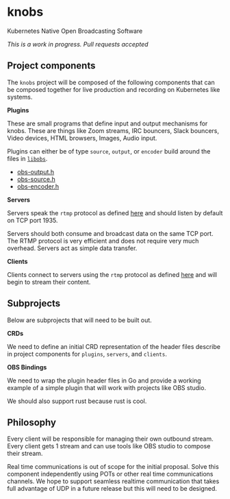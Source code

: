 # knobs
Kubernetes Native Open Broadcasting Software

_This is a work in progress. Pull requests accepted_

## Project components

The `knobs` project will be composed of the following components that can be composed together for live production and recording on Kubernetes like systems.

**Plugins**

These are small programs that define input and output mechanisms for knobs. These are things like Zoom streams, IRC bouncers, Slack bouncers, Video devices, HTML browsers, Images, Audio input.

Plugins can either be of type `source`, `output`, or `encoder` build around the files in [`libobs`](https://github.com/obsproject/obs-studio/blob/master/libobs/).

 - [obs-output.h](https://github.com/obsproject/obs-studio/blob/master/libobs/obs-output.h)
 - [obs-source.h](https://github.com/obsproject/obs-studio/blob/master/libobs/obs-source.h)
 - [obs-encoder.h](https://github.com/obsproject/obs-studio/blob/master/libobs/obs-encoder.h)

**Servers**

Servers speak the `rtmp` protocol as defined [here](https://wwwimages2.adobe.com/content/dam/acom/en/devnet/rtmp/pdf/rtmp_specification_1.0.pdf) and should listen by default on TCP port 1935.

Servers should both consume and broadcast data on the same TCP port. The RTMP protocol is very efficient and does not require very much overhead. Servers act as simple data transfer. 

**Clients**

Clients connect to servers using the `rtmp` protocol as defined [here](https://wwwimages2.adobe.com/content/dam/acom/en/devnet/rtmp/pdf/rtmp_specification_1.0.pdf) and will begin to stream their content.

## Subprojects

Below are subprojects that will need to be built out.

**CRDs**

We need to define an initial CRD representation of the header files describe in project components for `plugins`, `servers`, and `clients`.


**OBS Bindings**

We need to wrap the plugin header files in Go and provide a working example of a simple plugin that will work with projects like OBS studio.

We should also support rust because rust is cool.

## Philosophy

Every client will be responsible for managing their own outbound stream. Every client gets 1 stream and can use tools like OBS studio to compose their stream.

Real time communications is out of scope for the initial proposal. Solve this component independently using POTs or other real time communications channels. We hope to support seamless realtime communication that takes full advantage of UDP in a future release but this will need to be designed.
